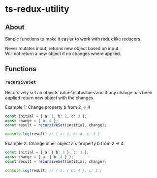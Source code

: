 # ts-redux-utility

## About

Simple functions to make it easier to work with redux like reducers.

Never mutates input, returns new object based on input.  
Will not return a new object if no changes where applied.

## Functions

### `recursiveSet`
Recursively set an objects values/subvalues and if any change has been applied return new object with the changes.

Example 1: Change property b from 2 -> 4
```typescript
const initial = { a: 1, b: 2, c: 3 };
const change = { b: 4 };
const result = recursiveSet(intitial, change);

console.log(result) // { a: 1, b: 4, c: 3 }
```

Example 2: Change inner object a´s property b from 2 -> 4
```typescript
const initial = { a: { b: 2 }, c: 1 };
const change = { a: { b: 4 } };
const result = recursiveSet(intitial, change);

console.log(result) // { a: { b: 4 }, c: 1 }
```